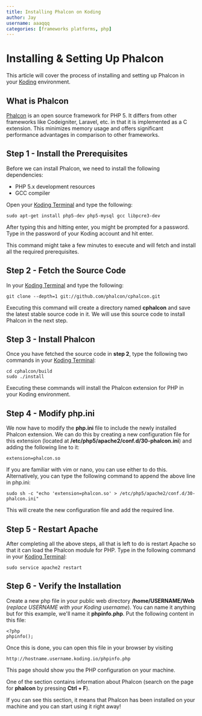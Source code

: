 ```yaml
---
title: Installing Phalcon on Koding
author: Jay
username: aaaqqq
categories: [frameworks platforms, php]
---
```


# Installing & Setting Up Phalcon

This article will cover the process of installing and setting up Phalcon in your [Koding](https://koding.com) environment.

What is Phalcon
---------------

[Phalcon](http://phalconphp.com/) is an open source framework for PHP 5. It differs from other frameworks like Codeigniter, Laravel, etc. in that it is implemented as a C extension. This minimizes memory usage and offers significant performance advantages in comparison to other frameworks.

Step 1 - Install the Prerequisites
----------------------------------

Before we can install Phalcon, we need to install the following dependencies:

 - PHP 5.x development resources
 - GCC compiler

Open your [Koding Terminal](https://koding.com/Terminal) and type the following:


    sudo apt-get install php5-dev php5-mysql gcc libpcre3-dev


After typing this and hitting enter, you might be prompted for a password. Type in the password of your Koding account and hit enter.

This command might take a few minutes to execute and will fetch and install all the required prerequisites.

Step 2 - Fetch the Source Code
------------------------------

In your [Koding Terminal](https://koding.com/Terminal) and type the following:


    git clone --depth=1 git://github.com/phalcon/cphalcon.git


Executing this command will create a directory named **cphalcon** and save the latest stable source code in it. We will use this source code to install Phalcon in the next step.
  
Step 3 - Install Phalcon
------------------------

Once you have fetched the source code in **step 2**, type the following two commands in your [Koding Terminal](https://koding.com/Terminal):


    cd cphalcon/build
    sudo ./install


Executing these commands will install the Phalcon extension for PHP in your Koding environment.


Step 4 - Modify php.ini
-----------------------

We now have to modify the **php.ini** file to include the newly installed Phalcon extension. We can do this by creating a new configuration file for this extension (located at **/etc/php5/apache2/conf.d/30-phalcon.ini**) and adding the following line to it:


    extension=phalcon.so

If you are familiar with vim or nano, you can use either to do this. Alternatively, you can type the following command to append the above line in php.ini:

    sudo sh -c "echo 'extension=phalcon.so' > /etc/php5/apache2/conf.d/30-phalcon.ini"


This will create the new configuration file and add the required line.


Step 5 - Restart Apache
-----------------------

After completing all the above steps, all that is left to do is restart Apache so that it can load the Phalcon module for PHP. Type in the following command in your [Koding Terminal](https://koding.com/Terminal):

    sudo service apache2 restart


Step 6 - Verify the Installation
--------------------------------

Create a new php file in your public web directory **/home/USERNAME/Web** (*replace USERNAME with your Koding username*). You can name it anything but for this example, we'll name it **phpinfo.php**. Put the following content in this file:

    <?php
    phpinfo();


Once this is done, you can open this file in your browser by visiting


    http://hostname.username.koding.io/phpinfo.php 



This page should show you the PHP configuration on your machine. 


One of the section contains information about Phalcon (search on the page for **phalcon** by pressing **Ctrl + F**). 

If you can see this section, it means that Phalcon has been installed on your machine and you can start using it right away!
